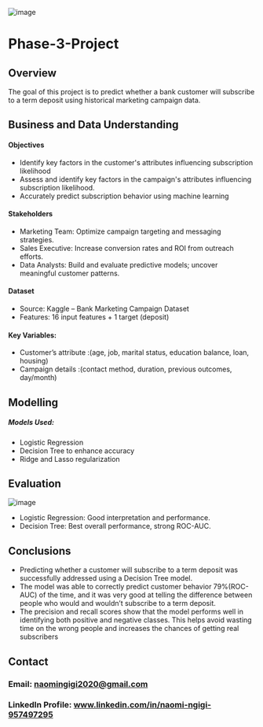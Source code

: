 ![image](https://github.com/user-attachments/assets/bc0890c6-b59e-46b5-bd62-27c95bfb55bc)

# Phase-3-Project
## Overview
The goal of this project is to predict whether a bank customer will subscribe to a term deposit using historical marketing campaign data.

## Business and Data Understanding
#### Objectives
 + Identify key factors  in the customer's attributes influencing subscription likelihood
 + Assess and  identify key factors  in the campaign's attributes influencing subscription likelihood.
 + Accurately predict subscription behavior using machine learning

#### Stakeholders
+ Marketing Team: Optimize campaign targeting and messaging strategies.
+ Sales Executive: Increase conversion rates and ROI from outreach efforts.
+ Data Analysts: Build and evaluate predictive models; uncover meaningful customer patterns.

#### Dataset
+ Source: Kaggle – Bank Marketing Campaign Dataset
+ Features: 16 input features + 1 target (deposit)
 #### Key Variables:
 + Customer’s attribute  :(age, job, marital status, education balance, loan, housing)
 + Campaign details :(contact method, duration, previous outcomes, day/month)

## Modelling
 ##### Models Used:
   + Logistic Regression 
   + Decision Tree  to enhance accuracy
   + Ridge and Lasso regularization


## Evaluation
![image](https://github.com/user-attachments/assets/399092d7-1d38-478a-989b-aaf3b858ae25)

+ Logistic Regression: Good interpretation and performance.
+ Decision Tree: Best overall performance, strong ROC-AUC.

## Conclusions
+ Predicting whether a customer will subscribe to a term deposit was successfully addressed using a Decision Tree model.
+ The model was able to correctly predict customer behavior 79%(ROC-AUC) of the time, and it was very good at telling the difference between people who would and wouldn’t subscribe to a term deposit.
+ The precision and recall scores show that the model performs well in identifying both positive and negative classes. This helps avoid wasting time on the wrong people and increases the chances of getting real subscribers

## Contact
### Email: naomingigi2020@gmail.com
### LinkedIn Profile: www.linkedin.com/in/naomi-ngigi-957497295




